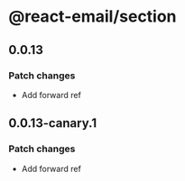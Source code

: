 # @react-email/section

## 0.0.13

### Patch changes

- Add forward ref

## 0.0.13-canary.1

### Patch changes

- Add forward ref
